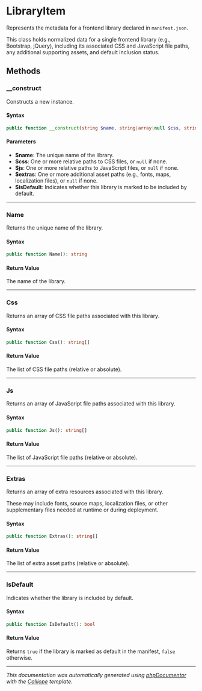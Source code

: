 # LibraryItem

Represents the metadata for a frontend library declared in `manifest.json`.

This class holds normalized data for a single frontend library (e.g.,
Bootstrap, jQuery), including its associated CSS and JavaScript file paths,
any additional supporting assets, and default inclusion status.

## Methods

### __construct

Constructs a new instance.

#### Syntax

```php
public function __construct(string $name, string|array|null $css, string|array|null $js, string|array|null $extras, bool $isDefault)
```

#### Parameters

- **$name**: The unique name of the library.
- **$css**: One or more relative paths to CSS files, or `null` if none.
- **$js**: One or more relative paths to JavaScript files, or `null` if none.
- **$extras**: One or more additional asset paths (e.g., fonts, maps, localization files), or `null` if none.
- **$isDefault**: Indicates whether this library is marked to be included by default.

---

### Name

Returns the unique name of the library.

#### Syntax

```php
public function Name(): string
```

#### Return Value

The name of the library.

---

### Css

Returns an array of CSS file paths associated with this library.

#### Syntax

```php
public function Css(): string[]
```

#### Return Value

The list of CSS file paths (relative or absolute).

---

### Js

Returns an array of JavaScript file paths associated with this library.

#### Syntax

```php
public function Js(): string[]
```

#### Return Value

The list of JavaScript file paths (relative or absolute).

---

### Extras

Returns an array of extra resources associated with this library.

These may include fonts, source maps, localization files, or other
supplementary files needed at runtime or during deployment.

#### Syntax

```php
public function Extras(): string[]
```

#### Return Value

The list of extra asset paths (relative or absolute).

---

### IsDefault

Indicates whether the library is included by default.

#### Syntax

```php
public function IsDefault(): bool
```

#### Return Value

Returns `true` if the library is marked as default in the manifest, `false` otherwise.

---

*This documentation was automatically generated using [phpDocumentor](http://www.phpdoc.org/) with the [Calliope](https://github.com/DaphneWebFramework/Calliope) template.*
